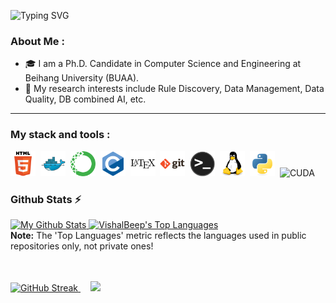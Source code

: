 
![Typing SVG](https://readme-typing-svg.herokuapp.com?lines=Hello%2C+I+am+Ziyan+Han+👋)


  
### About Me :
- 🎓 I am a Ph.D. Candidate in Computer Science and Engineering at Beihang University (BUAA).
- 🔭 My research interests include Rule Discovery, Data Management, Data Quality, DB combined AI, etc.

---

### My stack and tools :

<div>
  <img src="https://github.com/devicons/devicon/blob/master/icons/html5/html5-original-wordmark.svg" title="HTML5" alt="HTML" width="40" height="40"/>&nbsp;
  <img src="https://github.com/devicons/devicon/blob/master/icons/docker/docker-original.svg" title="Docker" alt="Docker" width="40" height="40"/>&nbsp;
  <img src="https://github.com/devicons/devicon/blob/master/icons/anaconda/anaconda-original.svg" title="Anaconda" alt="Anaconda" width="40" height="40"/>&nbsp;
  <img src="https://github.com/devicons/devicon/blob/master/icons/c/c-original.svg" title="C" alt="C" width="40" height="40"/>&nbsp;
  <img src="https://github.com/devicons/devicon/blob/master/icons/latex/latex-original.svg" title="Latex" alt="Latex" width="40" height="40"/>&nbsp;
  <img src="https://github.com/devicons/devicon/blob/master/icons/git/git-original-wordmark.svg" title="Git" alt="Git" width="40" height="40"/>&nbsp;
  <img src="https://raw.githubusercontent.com/github/explore/80688e429a7d4ef2fca1e82350fe8e3517d3494d/topics/terminal/terminal.png" title="Terminal" alt="Terminal" width="40" height="40"/>&nbsp;
  <img src="https://github.com/devicons/devicon/blob/master/icons/linux/linux-original.svg" title="Linux" alt="Linux" width="40" height="40"/>&nbsp;
  <img src="https://github.com/devicons/devicon/blob/master/icons/python/python-original.svg" title="Python" alt="Python" width="40" height="40"/>&nbsp;
  <img src="https://cdn.jsdelivr.net/npm/simple-icons@latest/icons/nvidia.svg" title="CUDA" alt="CUDA" width="40" height="40"/>&nbsp;
</div>

### Github Stats ⚡
  
  <a href="https://github.com/anuraghazra/github-readme-stats">
  <img alt="My Github Stats" src="https://github-readme-stats.vercel.app/api?username=philo-vanguard&count_private=true&show_icons=true&card_width=340&theme=catppuccin_latte&hide_border=true&custom_title=Stats" height="180px"/>
  </a>
  <a href="https://github.com/anuraghazra/github-readme-stats">
  <img alt="VishalBeep's Top Languages" src="https://github-readme-stats.vercel.app/api/top-langs/?username=philo-vanguard&langs_count=8&layout=compact&card_width=360&theme=catppuccin_latte&hide_border=true&" height="180px"/>
  </a>
<!--   <a href="https://github.com/anuraghazra/convoychat">
  <img height=200 align="center" src="https://github-readme-stats.vercel.app/api/top-langs?username=philo-vanguard&layout=compact&langs_count=8&card_width=320" />
  </a> -->
  <br>
  <b>Note:</b> The 'Top Languages' metric reflects the languages used in public repositories only, not private ones!
  <br>
  <br>
  <br>
  
  <p>
  <a href="https://git.io/streak-stats">
    <img src="https://github-readme-streak-stats.herokuapp.com?user=philo-vanguard&theme=blue-green&card_height=210" alt="GitHub Streak" />
  </a>
  &nbsp;&nbsp;&nbsp;
  <img src="https://github.com/Aquarius-blake/Images/blob/main/Profile/gifs/programmer.gif" width="200px"/>
  </p>
 <br>


<!--
**philo-vanguard/philo-vanguard** is a ✨ _special_ ✨ repository because its `README.md` (this file) appears on your GitHub profile.

Here are some ideas to get you started:

- 🔭 I’m currently working on ...
- 🌱 I’m currently learning ...
- 👯 I’m looking to collaborate on ...
- 🤔 I’m looking for help with ...
- 💬 Ask me about ...
- 📫 How to reach me: ...
- 😄 Pronouns: ...
- ⚡ Fun fact: ...
-->
